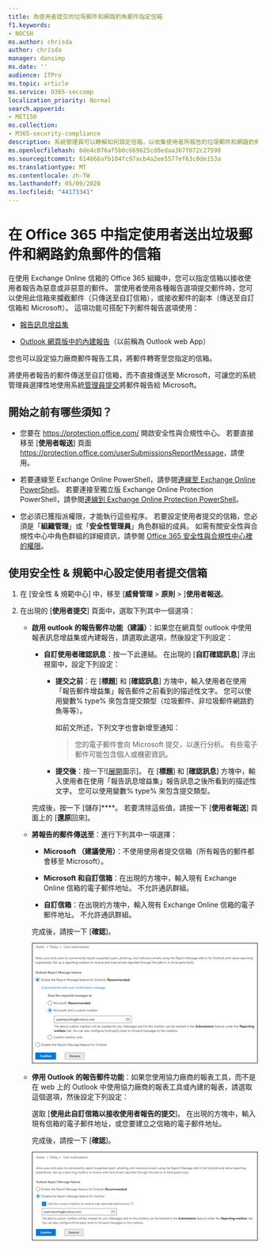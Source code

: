 ```yaml
---
title: 為使用者提交的垃圾郵件和網路釣魚郵件指定信箱
f1.keywords:
- NOCSH
ms.author: chrisda
author: chrisda
manager: dansimp
ms.date: ''
audience: ITPro
ms.topic: article
ms.service: O365-seccomp
localization_priority: Normal
search.appverid:
- MET150
ms.collection:
- M365-security-compliance
description: 系統管理員可以瞭解如何設定信箱，以收集使用者所報告的垃圾郵件和網路釣魚電子郵件。
ms.openlocfilehash: 6de4c076af5b0c669625cd8edaa367f072c27598
ms.sourcegitcommit: 614666afb104fc97acb4a2ee5577ef63c0de153a
ms.translationtype: MT
ms.contentlocale: zh-TW
ms.lasthandoff: 05/09/2020
ms.locfileid: "44173341"
---
```

# <a name="specify-a-mailbox-for-user-submissions-of-spam-and-phishing-messages-in-office-365"></a>在 Office 365 中指定使用者送出垃圾郵件和網路釣魚郵件的信箱

在使用 Exchange Online 信箱的 Office 365 組織中，您可以指定信箱以接收使用者報告為惡意或非惡意的郵件。 當使用者使用各種報告選項提交郵件時，您可以使用此信箱來攔截郵件（只傳送至自訂信箱），或接收郵件的副本（傳送至自訂信箱和 Microsoft）。 這項功能可搭配下列郵件報告選項使用：

- [報告訊息增益集](enable-the-report-message-add-in.md)

- [Outlook 網頁版中的內建報告](report-junk-email-and-phishing-scams-in-outlook-on-the-web-eop.md)（以前稱為 Outlook web App）

您也可以設定協力廠商郵件報告工具，將郵件轉寄至您指定的信箱。

將使用者報告的郵件傳送至自訂信箱，而不直接傳送至 Microsoft，可讓您的系統管理員選擇性地使用系統[管理員提交](admin-submission.md)將郵件報告給 Microsoft。

## <a name="what-do-you-need-to-know-before-you-begin"></a>開始之前有哪些須知？

- 您要在 <https://protection.office.com/> 開啟安全性與合規性中心。 若要直接移至 [**使用者報送**] 頁面<https://protection.office.com/userSubmissionsReportMessage>，請使用。

- 若要連線至 Exchange Online PowerShell，請參閱[連線至 Exchange Online PowerShell](https://docs.microsoft.com/powershell/exchange/exchange-online/connect-to-exchange-online-powershell/connect-to-exchange-online-powershell)。 若要連接至獨立版 Exchange Online Protection PowerShell，請參閱[連線到 Exchange Online Protection PowerShell](https://docs.microsoft.com/powershell/exchange/exchange-eop/connect-to-exchange-online-protection-powershell)。

- 您必須已獲指派權限，才能執行這些程序。 若要設定使用者提交的信箱，您必須是「**組織管理**」或「**安全性管理員**」角色群組的成員。 如需有關安全性與合規性中心中角色群組的詳細資訊，請參閱 [Office 365 安全性與合規性中心裡的權限](permissions-in-the-security-and-compliance-center.md)。

## <a name="use-the-security--compliance-center-to-configure-the-user-submissions-mailbox"></a>使用安全性 & 規範中心設定使用者提交信箱

1. 在 [安全性 & 規範中心] 中，移至 [**威脅管理** \> **原則** \> ]**使用者報送**。

2. 在出現的 [**使用者提交**] 頁面中，選取下列其中一個選項：

   - **啟用 outlook 的報告郵件功能（建議）**：如果您在網頁型 outlook 中使用報表訊息增益集或內建報告，請選取此選項，然後設定下列設定：

     - **自訂使用者確認訊息**：按一下此連結。 在出現的 [**自訂確認訊息**] 浮出視窗中，設定下列設定：

       - **提交之前**：在 [**標題**] 和 [**確認訊息**] 方塊中，輸入使用者在使用「報告郵件增益集」報告郵件之前看到的描述性文字。 您可以使用變數% type% 來包含提交類型（垃圾郵件、非垃圾郵件網路釣魚等等）。

         如前文所述，下列文字也會新增至通知：

         > 您的電子郵件會向 Microsoft 提交，以進行分析。 有些電子郵件可能包含個人或機密資訊。

       - **提交後**：按一下![[展開](../../media/scc-expand-icon.png)圖示]。 在 [**標題**] 和 [**確認訊息**] 方塊中，輸入使用者在使用「報告訊息增益集」報告訊息之後所看到的描述性文字。 您可以使用變數% type% 來包含提交類型。

      完成後，按一下 [儲存]****。 若要清除這些值，請按一下 [**使用者報送**] 頁面上的 [**還原**回來]。

   - **將報告的郵件傳送至**：進行下列其中一項選擇：

     - **Microsoft （建議使用）**：不使用使用者提交信箱（所有報告的郵件都會移至 Microsoft）。

     - **Microsoft 和自訂信箱**：在出現的方塊中，輸入現有 Exchange Online 信箱的電子郵件地址。 不允許通訊群組。

     - **自訂信箱**：在出現的方塊中，輸入現有 Exchange Online 信箱的電子郵件地址。 不允許通訊群組。

     完成後，請按一下 [**確認**]。

     ![將報告的郵件傳送至 Microsoft 和自訂信箱](../../media/user-submission-enable-outlook-report-message.png)

   - **停用 Outlook 的報告郵件功能**：如果您使用協力廠商的報表工具，而不是在 web 上的 Outlook 中使用協力廠商的報表工具或內建的報表，請選取這個選項，然後設定下列設定：

     選取 [**使用此自訂信箱以接收使用者報告的提交**]。 在出現的方塊中，輸入現有信箱的電子郵件地址，或您要建立之信箱的電子郵件地址。

     完成後，請按一下 [**確認**]。

     ![使用協力廠商工具將報告的郵件傳送至自訂信箱](../../media/user-submission-disable-outlook-report-message.png)
